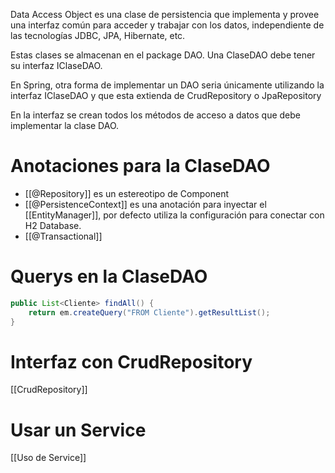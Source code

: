 Data Access Object es una clase de persistencia que implementa y provee una interfaz común para acceder y trabajar con los datos, independiente de las tecnologías JDBC, JPA, Hibernate, etc.

Estas clases se almacenan en el package DAO.
Una ClaseDAO debe tener su interfaz IClaseDAO.

En Spring, otra forma de implementar un DAO seria únicamente utilizando la interfaz IClaseDAO y que esta extienda de CrudRepository o JpaRepository

En la interfaz se crean todos los métodos de acceso a datos que debe implementar la clase DAO.
# Anotaciones para la ClaseDAO
- [[@Repository]] es un estereotipo de Component
- [[@PersistenceContext]] es una anotación para inyectar el [[EntityManager]], por defecto utiliza la configuración para conectar con H2 Database.
- [[@Transactional]]

# Querys en la ClaseDAO
```java
public List<Cliente> findAll() {
	return em.createQuery("FROM Cliente").getResultList();
}
```

# Interfaz con CrudRepository
[[CrudRepository]]

# Usar un Service
[[Uso de Service]]